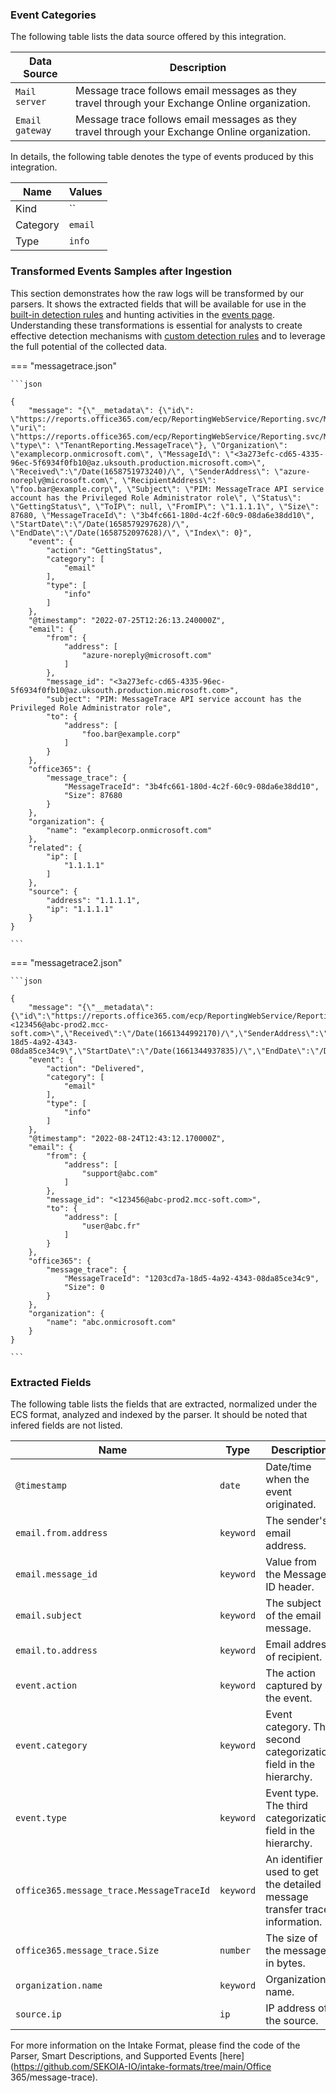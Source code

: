 
### Event Categories


The following table lists the data source offered by this integration.

| Data Source | Description                          |
| ----------- | ------------------------------------ |
| `Mail server` | Message trace follows email messages as they travel through your Exchange Online organization. |
| `Email gateway` | Message trace follows email messages as they travel through your Exchange Online organization. |





In details, the following table denotes the type of events produced by this integration.

| Name | Values |
| ---- | ------ |
| Kind | `` |
| Category | `email` |
| Type | `info` |




### Transformed Events Samples after Ingestion

This section demonstrates how the raw logs will be transformed by our parsers. It shows the extracted fields that will be available for use in the [built-in detection rules](/xdr/features/detect/rules_catalog) and hunting activities in the [events page](/xdr/features/investigate/events). Understanding these transformations is essential for analysts to create effective detection mechanisms with [custom detection rules](/xdr/features/detect/sigma) and to leverage the full potential of the collected data.

=== "messagetrace.json"

    ```json
	
    {
        "message": "{\"__metadata\": {\"id\": \"https://reports.office365.com/ecp/ReportingWebService/Reporting.svc/MessageTrace(0)\", \"uri\": \"https://reports.office365.com/ecp/ReportingWebService/Reporting.svc/MessageTrace(0)\", \"type\": \"TenantReporting.MessageTrace\"}, \"Organization\": \"examplecorp.onmicrosoft.com\", \"MessageId\": \"<3a273efc-cd65-4335-96ec-5f6934f0fb10@az.uksouth.production.microsoft.com>\", \"Received\":\"/Date(1658751973240)/\", \"SenderAddress\": \"azure-noreply@microsoft.com\", \"RecipientAddress\": \"foo.bar@example.corp\", \"Subject\": \"PIM: MessageTrace API service account has the Privileged Role Administrator role\", \"Status\": \"GettingStatus\", \"ToIP\": null, \"FromIP\": \"1.1.1.1\", \"Size\": 87680, \"MessageTraceId\": \"3b4fc661-180d-4c2f-60c9-08da6e38dd10\", \"StartDate\":\"/Date(1658579297628)/\", \"EndDate\":\"/Date(1658752097628)/\", \"Index\": 0}",
        "event": {
            "action": "GettingStatus",
            "category": [
                "email"
            ],
            "type": [
                "info"
            ]
        },
        "@timestamp": "2022-07-25T12:26:13.240000Z",
        "email": {
            "from": {
                "address": [
                    "azure-noreply@microsoft.com"
                ]
            },
            "message_id": "<3a273efc-cd65-4335-96ec-5f6934f0fb10@az.uksouth.production.microsoft.com>",
            "subject": "PIM: MessageTrace API service account has the Privileged Role Administrator role",
            "to": {
                "address": [
                    "foo.bar@example.corp"
                ]
            }
        },
        "office365": {
            "message_trace": {
                "MessageTraceId": "3b4fc661-180d-4c2f-60c9-08da6e38dd10",
                "Size": 87680
            }
        },
        "organization": {
            "name": "examplecorp.onmicrosoft.com"
        },
        "related": {
            "ip": [
                "1.1.1.1"
            ]
        },
        "source": {
            "address": "1.1.1.1",
            "ip": "1.1.1.1"
        }
    }
    	
	```


=== "messagetrace2.json"

    ```json
	
    {
        "message": "{\"__metadata\":{\"id\":\"https://reports.office365.com/ecp/ReportingWebService/Reporting.svc/MessageTrace(5)\",\"uri\":\"https://reports.office365.com/ecp/ReportingWebService/Reporting.svc/MessageTrace(5)\",\"type\":\"TenantReporting.MessageTrace\"},\"Organization\":\"abc.onmicrosoft.com\",\"MessageId\":\"<123456@abc-prod2.mcc-soft.com>\",\"Received\":\"/Date(1661344992170)/\",\"SenderAddress\":\"support@abc.com\",\"RecipientAddress\":\"user@abc.fr\",\"Subject\":null,\"Status\":\"Delivered\",\"ToIP\":null,\"FromIP\":null,\"Size\":0,\"MessageTraceId\":\"1203cd7a-18d5-4a92-4343-08da85ce34c9\",\"StartDate\":\"/Date(1661344937835)/\",\"EndDate\":\"/Date(1661344997835)/\",\"Index\":5}\n",
        "event": {
            "action": "Delivered",
            "category": [
                "email"
            ],
            "type": [
                "info"
            ]
        },
        "@timestamp": "2022-08-24T12:43:12.170000Z",
        "email": {
            "from": {
                "address": [
                    "support@abc.com"
                ]
            },
            "message_id": "<123456@abc-prod2.mcc-soft.com>",
            "to": {
                "address": [
                    "user@abc.fr"
                ]
            }
        },
        "office365": {
            "message_trace": {
                "MessageTraceId": "1203cd7a-18d5-4a92-4343-08da85ce34c9",
                "Size": 0
            }
        },
        "organization": {
            "name": "abc.onmicrosoft.com"
        }
    }
    	
	```





### Extracted Fields

The following table lists the fields that are extracted, normalized under the ECS format, analyzed and indexed by the parser. It should be noted that infered fields are not listed.

| Name | Type | Description                |
| ---- | ---- | ---------------------------|
|`@timestamp` | `date` | Date/time when the event originated. |
|`email.from.address` | `keyword` | The sender's email address. |
|`email.message_id` | `keyword` | Value from the Message-ID header. |
|`email.subject` | `keyword` | The subject of the email message. |
|`email.to.address` | `keyword` | Email address of recipient. |
|`event.action` | `keyword` | The action captured by the event. |
|`event.category` | `keyword` | Event category. The second categorization field in the hierarchy. |
|`event.type` | `keyword` | Event type. The third categorization field in the hierarchy. |
|`office365.message_trace.MessageTraceId` | `keyword` | An identifier used to get the detailed message transfer trace information. |
|`office365.message_trace.Size` | `number` | The size of the message, in bytes. |
|`organization.name` | `keyword` | Organization name. |
|`source.ip` | `ip` | IP address of the source. |



For more information on the Intake Format, please find the code of the Parser, Smart Descriptions, and Supported Events [here](https://github.com/SEKOIA-IO/intake-formats/tree/main/Office 365/message-trace).